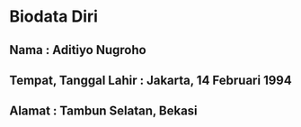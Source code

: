 # Biodata Diri

## Nama                     : Aditiyo Nugroho
## Tempat, Tanggal Lahir    : Jakarta, 14 Februari 1994
## Alamat                   : Tambun Selatan, Bekasi